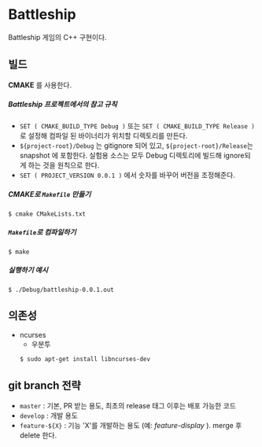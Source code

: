 # Battleship
Battleship 게임의 C++ 구현이다. 

## 빌드
**CMAKE** 를 사용한다.
##### Battleship 프로젝트에서의 참고 규칙
* `SET ( CMAKE_BUILD_TYPE Debug )` 또는 `SET ( CMAKE_BUILD_TYPE Release )` 로 설정해 컴파일 된 바이너리가 위치할 디렉토리를 만든다.  
* `${project-root}/Debug` 는 gitignore 되어 있고, `${project-root}/Release`는 snapshot 에 포함한다. 실험용 소스는 모두 Debug 디렉토리에 빌드해 ignore되게 하는 것을 원칙으로 한다.
* `SET ( PROJECT_VERSION 0.0.1 )` 에서 숫자를 바꾸어 버전을 조정해준다.

##### **CMAKE**로 `Makefile` 만들기
```
$ cmake CMakeLists.txt
```
##### `Makefile`로 컴파일하기
```
$ make
```
##### 실행하기 예시   
```
$ ./Debug/battleship-0.0.1.out
```

## 의존성 
* ncurses
  * 우분투
  ```
  $ sudo apt-get install libncurses-dev
  ```
  
## git branch 전략
* `master` : 기본, PR 받는 용도, 최초의 release 태그 이후는 배포 가능한 코드 
* `develop` : 개발 용도
* `feature-${X}` : 기능 'X'를 개발하는 용도 (예: _feature-display_ ). merge 후 delete 한다.
